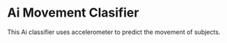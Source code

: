 # Ai Movement Clasifier

This Ai classifier uses accelerometer to predict the movement of subjects.
